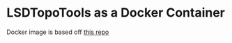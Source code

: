 # LSDTopoTools as a Docker Container

Docker image is based off [this repo](https://github.com/AaronFriel/LSDTopoTools)
